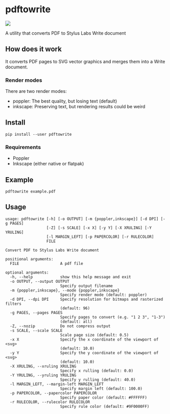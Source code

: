 # pdftowrite

![](pdftowrite.png)

A utility that converts PDF to Stylus Labs Write document

## How does it work

It converts PDF pages to SVG vector graphics and merges them into a Write
document.

### Render modes

There are two render modes:

 * poppler: The best quality, but losing text (default)
 * inkscape: Preserving text, but rendering results could be weird

## Install

```
pip install --user pdftowrite
```

### Requirements

 * Poppler
 * Inkscape (either native or flatpak)

## Example

```
pdftowrite example.pdf
```

## Usage

```
usage: pdftowrite [-h] [-o OUTPUT] [-m {poppler,inkscape}] [-d DPI] [-g PAGES]
                  [-Z] [-s SCALE] [-x X] [-y Y] [-X XRULING] [-Y YRULING]
                  [-l MARGIN_LEFT] [-p PAPERCOLOR] [-r RULECOLOR]
                  FILE

Convert PDF to Stylus Labs Write document

positional arguments:
  FILE                  A pdf file

optional arguments:
  -h, --help            show this help message and exit
  -o OUTPUT, --output OUTPUT
                        Specify output filename
  -m {poppler,inkscape}, --mode {poppler,inkscape}
                        Specify render mode (default: poppler)
  -d DPI, --dpi DPI     Specify resolution for bitmaps and rasterized filters
                        (default: 96)
  -g PAGES, --pages PAGES
                        Specify pages to convert (e.g. "1 2 3", "1-3")
                        (default: all)
  -Z, --nozip           Do not compress output
  -s SCALE, --scale SCALE
                        Scale page size (default: 0.5)
  -x X                  Specify the x coordinate of the viewport of <svg>
                        (default: 10.0)
  -y Y                  Specify the y coordinate of the viewport of <svg>
                        (default: 10.0)
  -X XRULING, --xruling XRULING
                        Specify x rulling (default: 0.0)
  -Y YRULING, --yruling YRULING
                        Specify y rulling (default: 40.0)
  -l MARGIN_LEFT, --margin-left MARGIN_LEFT
                        Specify margin left (default: 100.0)
  -p PAPERCOLOR, --papercolor PAPERCOLOR
                        Specify paper color (default: #FFFFFF)
  -r RULECOLOR, --rulecolor RULECOLOR
                        Specify rule color (default: #9F0000FF)
```

